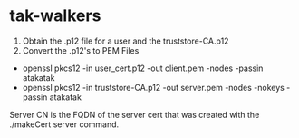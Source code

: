# tak-walkers

1. Obtain the .p12 file for a user and the truststore-CA.p12
2. Convert the .p12's to PEM Files
-  openssl pkcs12 -in user_cert.p12 -out client.pem -nodes -passin atakatak
-  openssl pkcs12 -in truststore-CA.p12 -out server.pem -nodes -nokeys -passin atakatak

Server CN is the FQDN of the server cert that was created with the ./makeCert server command.
